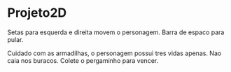 # Projeto2D

Setas para esquerda e direita movem o personagem.
Barra de espaco para pular.

Cuidado com as armadilhas, o personagem possui tres vidas apenas.
Nao caia nos buracos.
Colete o pergaminho para vencer.
